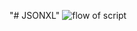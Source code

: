 "# JSONXL" 
![flow of script](https://github.com/ArgusPublicHealth/JSONXL/blob/main/flowchart.png?raw=true)
